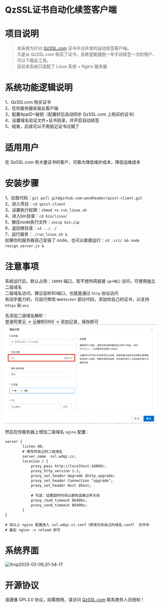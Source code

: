 # QzSSL证书自动化续签客户端

# 项目说明
> 本系统为针对 <a href="https://qzssl.com" target="_blank">QzSSL.com</a> 证书平台开发的自动续签客户端。  
> 凡是从 QzSSL.com 购买了证书，且希望能摆脱一年手动续签一次的用户，可以下载此工具。  
> 目前本系统只适配了 Linux 系统 + Nginx 服务器

# 系统功能逻辑说明
1、QzSSl.com 购买证书  
2、在你服务器安装此客户端  
3、配置AppID+秘钥（配置好后自动同步 QzSSL.com 上购买的证书）  
4、设置域名验证文件+证书目录，并开启自动续签  
5、结束，后续可以不用惦记证书过期了  

# 适用用户
在 QzSSL.com 有大量证书的客户，可极大降低维护成本，降低运维成本

# 安装步骤
1、拉取代码：`git pull git@github.com:woodheader/qzssl-client.git`  
2、进入项目：`cd qzssl-client`  
3、设置执行权限：`chmod +x run_linux.sh`  
4、进入bin目录：`cd bin/linux/`  
5、解压node执行文件：`unzip bin.zip`  
6、返回根目录：`cd ../../`  
7、运行服务：`./run_linux.sh &`  
如果你的服务器自己安装了 node，也可以直接运行：`cd .src/ && node resign_server.js &`  

# 注意事项
系统运行后，默认占用：`18899` 端口，若不想外网直接 `ip+端口` 访问，可使用独立二级域名  
二级域名访问，建议监听80端口，也就是通过 `http` 协议访问  
有动手能力的，可自行修改 `WebSocket` 部分代码，添加你自己的证书，以支持 `https` 和 `wss`

先添加二级域名解析：  
登录阿里云 -> 云解析DNS -> 添加记录，保存即可  
![dns.png](public/images/dns.png)

然后在你服务器上增加二级域名 `nginx` 配置：
```
server {
    	listen 80;
    	# 填写你自己的二级域名
    	server_name  ssl.wdqz.cc;
        location / {
            proxy_pass http://localhost:18899/;
            proxy_http_version 1.1;
            proxy_set_header Upgrade $http_upgrade;
            proxy_set_header Connection "upgrade";
            proxy_set_header Host $host;
    
            # 可选：设置超时时间以避免连接过早关闭
            proxy_read_timeout 86400s;
            proxy_send_timeout 86400s;
        }
}

# 将以上 nginx 配置放入 ssl.wdqz.cc.conf（修改为你自己的域名.conf） 文件中
# 最后 nginx -s reload 即可
```

# 系统界面
![Xnip2025-03-09_01-54-17](https://github.com/user-attachments/assets/7c02df39-7b69-4231-8058-48df031153a3)

# 开源协议
请遵循 GPL3.0 协议，如需商用，请访问 <a href="https://qzssl.com" target="_blank">QzSSL.com</a> 联系商务人员授权！ 
